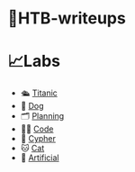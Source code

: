# 📖HTB-writeups
# 📈Labs

- 🛳️ [Titanic](./titanic/Write-up.md)
- 🐶 [Dog](./dog/Writeup.md)
- 🗂️ [Planning](./planning/WriteUp.md)
- 👨‍💻 [Code](./code/WriteUp.md)
- 🧮 [Cypher](./cypher/WriteUp.md)
- 🐱 [Cat](./cat/WriteUp.md)
- 🤖 [Artificial](./artificial/WriteUp.md)
